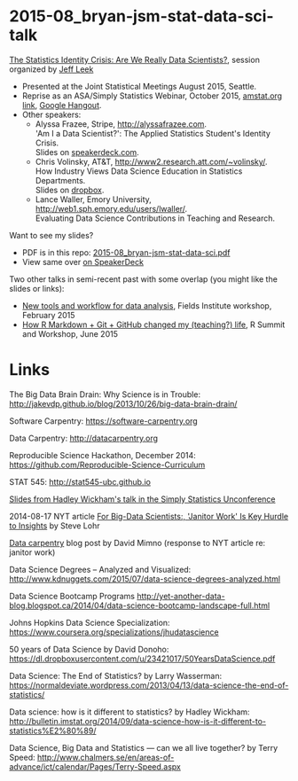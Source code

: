 # 2015-08_bryan-jsm-stat-data-sci-talk

[The Statistics Identity Crisis: Are We Really Data Scientists?](https://www.amstat.org/meetings/jsm/2015/onlineprogram/ActivityDetails.cfm?SessionID=211266), session organized by [Jeff Leek](http://jtleek.com)

  * Presented at the Joint Statistical Meetings August 2015, Seattle.
  * Reprise as an ASA/Simply Statistics Webinar, October 2015, [amstat.org link](http://www.amstat.org/education/weblectures/index.cfm#JSMEncore), [Google Hangout](https://plus.google.com/events/chuviltukohj2inbqueap9h7228).
  * Other speakers:
    - Alyssa Frazee, Stripe, <http://alyssafrazee.com>.  
      'Am I a Data Scientist?': The Applied Statistics Student's Identity Crisis.  
      Slides on [speakerdeck.com](https://speakerdeck.com/alyssafrazee/am-i-a-data-scientist).
    - Chris Volinsky, AT&T, <http://www2.research.att.com/~volinsky/>.  
      How Industry Views Data Science Education in Statistics Departments.  
      Slides on [dropbox](https://www.dropbox.com/s/9mktsssujsapw3t/JSM2015-DataScience-Volinsky.pdf?dl=0).
    - Lance Waller, Emory University, <http://web1.sph.emory.edu/users/lwaller/>.  
      Evaluating Data Science Contributions in Teaching and Research.

Want to see my slides?

  * PDF is in this repo: [2015-08_bryan-jsm-stat-data-sci.pdf](2015-08_bryan-jsm-stat-data-sci.pdf)
  * View same over [on SpeakerDeck](https://speakerdeck.com/jennybc/teach-data-science-and-they-will-come)

Two other talks in semi-recent past with some overlap (you might like the slides or links):

  * [New tools and workflow for data analysis](https://github.com/jennybc/2015-02-23_bryan-fields-talk), Fields Institute workshop, February 2015
  * [How R Markdown + Git + GitHub changed my (teaching?) life](https://github.com/jennybc/2015-06-28_r-summit-talk), R Summit and Workshop, June 2015

Links
========================================================

The Big Data Brain Drain: Why Science is in Trouble: <http://jakevdp.github.io/blog/2013/10/26/big-data-brain-drain/>

Software Carpentry: <https://software-carpentry.org>

Data Carpentry: <http://datacarpentry.org>

Reproducible Science Hackathon, December 2014: <https://github.com/Reproducible-Science-Curriculum>

STAT 545: <http://stat545-ubc.github.io>

[Slides from Hadley Wickham's talk in the Simply Statistics Unconference](http://t.co/D931Og8mq3)

2014-08-17 NYT article [For Big-Data Scientists:, 'Janitor Work' Is Key Hurdle to Insights](http://www.nytimes.com/2014/08/18/technology/for-big-data-scientists-hurdle-to-insights-is-janitor-work.html?partner=rss&emc=rss&smid=tw-nytimesscience&_r=0) by Steve Lohr

[Data carpentry](http://mimno.infosci.cornell.edu/b/articles/carpentry/) blog post by David Mimno (response to NYT article re: janitor work)

Data Science Degrees – Analyzed and Visualized: <http://www.kdnuggets.com/2015/07/data-science-degrees-analyzed.html>

Data Science Bootcamp Programs
<http://yet-another-data-blog.blogspot.ca/2014/04/data-science-bootcamp-landscape-full.html>

Johns Hopkins Data Science Specialization: <https://www.coursera.org/specializations/jhudatascience>

50 years of Data Science by David Donoho: <https://dl.dropboxusercontent.com/u/23421017/50YearsDataScience.pdf>

Data Science: The End of Statistics? by Larry Wasserman: <https://normaldeviate.wordpress.com/2013/04/13/data-science-the-end-of-statistics/>

Data science: how is it different to statistics? by Hadley Wickham: <http://bulletin.imstat.org/2014/09/data-science-how-is-it-different-to-statistics%E2%80%89/>

Data Science, Big Data and Statistics — can we all live together? by Terry Speed: <http://www.chalmers.se/en/areas-of-advance/ict/calendar/Pages/Terry-Speed.aspx>

